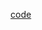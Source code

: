 [code](https://github.com/AbuTaher003/Deep-Learning-DL/blob/main/Handwritten_Digit_Classification_using_ANN_%7C_MNIST_Dataset.ipynb)
